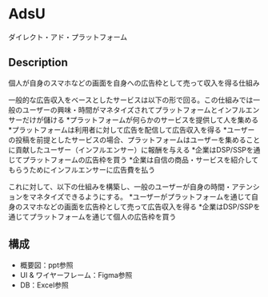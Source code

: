 # AdsU
ダイレクト・アド・プラットフォーム

## Description
個人が自身のスマホなどの画面を自身への広告枠として売って収入を得る仕組み

一般的な広告収入をベースとしたサービスは以下の形で回る。この仕組みでは一般のユーザーの興味・時間がマネタイズされてプラットフォームとインフルエンサーだけが儲ける
*プラットフォームが何らかのサービスを提供して人を集める
*プラットフォームは利用者に対して広告を配信して広告収入を得る
*ユーザーの投稿を前提としたサービスの場合、プラットフォームはユーザーを集めることに貢献したユーザー（インフルエンサー）に報酬を与える
*企業はDSP/SSPを通じてプラットフォームの広告枠を買う
*企業は自信の商品・サービスを紹介してもらうためにインフルエンサーに広告費を払う

これに対して、以下の仕組みを構築し、一般のユーザーが自身の時間・アテンションをマネタイズできるようにする。
*ユーザーがプラットフォームを通じて自身のスマホなどの画面を広告枠として売って広告収入を得る
*企業はDSP/SSPを通じてプラットフォームを通じて個人の広告枠を買う

## 構成
* 概要図：ppt参照
* UI & ワイヤーフレーム：Figma参照
* DB：Excel参照
